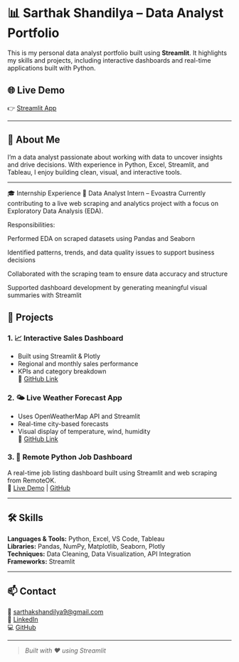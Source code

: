 # 📊 Sarthak Shandilya – Data Analyst Portfolio

This is my personal data analyst portfolio built using **Streamlit**. It highlights my skills and projects, including interactive dashboards and real-time applications built with Python.

## 🌐 Live Demo
👉 [Streamlit App](https://sarthak-portfolio.streamlit.app) 

---

## 📌 About Me

I’m a data analyst passionate about working with data to uncover insights and drive decisions. With experience in Python, Excel, Streamlit, and Tableau, I enjoy building clean, visual, and interactive tools.

---

🎓 Internship Experience
📌 Data Analyst Intern – Evoastra
Currently contributing to a live web scraping and analytics project with a focus on Exploratory Data Analysis (EDA).

Responsibilities:

Performed EDA on scraped datasets using Pandas and Seaborn

Identified patterns, trends, and data quality issues to support business decisions

Collaborated with the scraping team to ensure data accuracy and structure

Supported dashboard development by generating meaningful visual summaries with Streamlit


## 🧠 Projects

### 1. 📈 Interactive Sales Dashboard  
- Built using Streamlit & Plotly  
- Regional and monthly sales performance  
- KPIs and category breakdown  
🔗 [GitHub Link](https://github.com/sarthxk20)

### 2. 🌤️ Live Weather Forecast App  
- Uses OpenWeatherMap API and Streamlit  
- Real-time city-based forecasts  
- Visual display of temperature, wind, humidity  
🔗 [GitHub Link](https://github.com/sarthxk20)

### 3. 🧭 Remote Python Job Dashboard
A real-time job listing dashboard built using Streamlit and web scraping from RemoteOK.  
🔗 [Live Demo](https://jobdash.streamlit.app) | [GitHub](https://github.com/sarthxk20/jobdash)


---

## 🛠️ Skills

**Languages & Tools:** Python, Excel, VS Code, Tableau  
**Libraries:** Pandas, NumPy, Matplotlib, Seaborn, Plotly  
**Techniques:** Data Cleaning, Data Visualization, API Integration  
**Frameworks:** Streamlit

---

## 📫 Contact

📧 sarthakshandilya9@gmail.com  
🔗 [LinkedIn](https://linkedin.com/in/sarthxk20)  
💻 [GitHub](https://github.com/sarthxk20)

---

> *Built with ❤️ using Streamlit*
